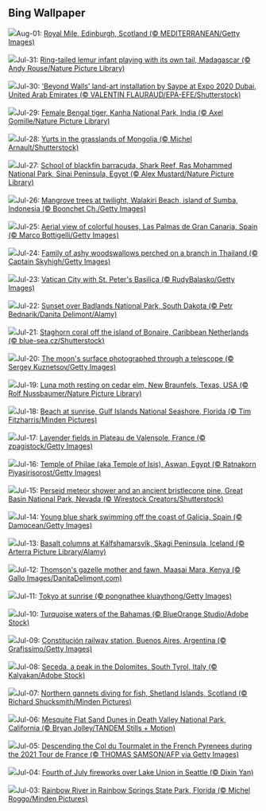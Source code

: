 ## Bing Wallpaper
![](https://www.bing.com/th?id=OHR.EdinburghFringe_EN-US5923216873_1920x1080.jpg&w=1000)Aug-01: [Royal Mile, Edinburgh, Scotland (© MEDITERRANEAN/Getty Images)](https://www.bing.com/th?id=OHR.EdinburghFringe_EN-US5923216873_UHD.jpg)<br><br>
![](https://www.bing.com/th?id=OHR.BabyLemur_EN-US9264861498_1920x1080.jpg&w=1000)Jul-31: [Ring-tailed lemur infant playing with its own tail, Madagascar (© Andy Rouse/Nature Picture Library)](https://www.bing.com/th?id=OHR.BabyLemur_EN-US9264861498_UHD.jpg)<br><br>
![](https://www.bing.com/th?id=OHR.SaypeDubai_EN-US5078679271_1920x1080.jpg&w=1000)Jul-30: ['Beyond Walls' land-art installation by Saype at Expo 2020 Dubai, United Arab Emirates (© VALENTIN FLAURAUD/EPA-EFE/Shutterstock)](https://www.bing.com/th?id=OHR.SaypeDubai_EN-US5078679271_UHD.jpg)<br><br>
![](https://www.bing.com/th?id=OHR.TigerDay_EN-US5038876410_1920x1080.jpg&w=1000)Jul-29: [Female Bengal tiger, Kanha National Park, India (© Axel Gomille/Nature Picture Library)](https://www.bing.com/th?id=OHR.TigerDay_EN-US5038876410_UHD.jpg)<br><br>
![](https://www.bing.com/th?id=OHR.MongoliaYurts_EN-US1803457525_1920x1080.jpg&w=1000)Jul-28: [Yurts in the grasslands of Mongolia (© Michel Arnault/Shutterstock)](https://www.bing.com/th?id=OHR.MongoliaYurts_EN-US1803457525_UHD.jpg)<br><br>
![](https://www.bing.com/th?id=OHR.BlackfinBarracuda_EN-US1227116811_1920x1080.jpg&w=1000)Jul-27: [School of blackfin barracuda, Shark Reef, Ras Mohammed National Park, Sinai Peninsula, Egypt (© Alex Mustard/Nature Picture Library)](https://www.bing.com/th?id=OHR.BlackfinBarracuda_EN-US1227116811_UHD.jpg)<br><br>
![](https://www.bing.com/th?id=OHR.MangroveTwilight_EN-US0646432423_1920x1080.jpg&w=1000)Jul-26: [Mangrove trees at twilight, Walakiri Beach, island of Sumba, Indonesia (© Boonchet Ch./Getty Images)](https://www.bing.com/th?id=OHR.MangroveTwilight_EN-US0646432423_UHD.jpg)<br><br>
![](https://www.bing.com/th?id=OHR.LasPalmas_EN-US0568727017_1920x1080.jpg&w=1000)Jul-25: [Aerial view of colorful houses, Las Palmas de Gran Canaria, Spain (© Marco Bottigelli/Getty Images)](https://www.bing.com/th?id=OHR.LasPalmas_EN-US0568727017_UHD.jpg)<br><br>
![](https://www.bing.com/th?id=OHR.AshyWoodswallow_EN-US7005770998_1920x1080.jpg&w=1000)Jul-24: [Family of ashy woodswallows perched on a branch in Thailand (© Captain Skyhigh/Getty Images)](https://www.bing.com/th?id=OHR.AshyWoodswallow_EN-US7005770998_UHD.jpg)<br><br>
![](https://www.bing.com/th?id=OHR.VaticanCity_EN-US5915643866_1920x1080.jpg&w=1000)Jul-23: [Vatican City with St. Peter's Basilica (© RudyBalasko/Getty Images)](https://www.bing.com/th?id=OHR.VaticanCity_EN-US5915643866_UHD.jpg)<br><br>
![](https://www.bing.com/th?id=OHR.BadlandsSunset_EN-US5821746223_1920x1080.jpg&w=1000)Jul-22: [Sunset over Badlands National Park, South Dakota (© Petr Bednarik/Danita Delimont/Alamy)](https://www.bing.com/th?id=OHR.BadlandsSunset_EN-US5821746223_UHD.jpg)<br><br>
![](https://www.bing.com/th?id=OHR.AcroporaReef_EN-US5567789372_1920x1080.jpg&w=1000)Jul-21: [Staghorn coral off the island of Bonaire, Caribbean Netherlands (© blue-sea.cz/Shutterstock)](https://www.bing.com/th?id=OHR.AcroporaReef_EN-US5567789372_UHD.jpg)<br><br>
![](https://www.bing.com/th?id=OHR.BigMoon_EN-US5436003142_1920x1080.jpg&w=1000)Jul-20: [The moon's surface photographed through a telescope (© Sergey Kuznetsov/Getty Images)](https://www.bing.com/th?id=OHR.BigMoon_EN-US5436003142_UHD.jpg)<br><br>
![](https://www.bing.com/th?id=OHR.MothWeek_EN-US5360572836_1920x1080.jpg&w=1000)Jul-19: [Luna moth resting on cedar elm, New Braunfels, Texas, USA (© Rolf Nussbaumer/Nature Picture Library)](https://www.bing.com/th?id=OHR.MothWeek_EN-US5360572836_UHD.jpg)<br><br>
![](https://www.bing.com/th?id=OHR.FloridaSeashore_EN-US9038929616_1920x1080.jpg&w=1000)Jul-18: [Beach at sunrise, Gulf Islands National Seashore, Florida (© Tim Fitzharris/Minden Pictures)](https://www.bing.com/th?id=OHR.FloridaSeashore_EN-US9038929616_UHD.jpg)<br><br>
![](https://www.bing.com/th?id=OHR.FranceLavender_EN-US5224253118_1920x1080.jpg&w=1000)Jul-17: [Lavender fields in Plateau de Valensole, France (© zpagistock/Getty Images)](https://www.bing.com/th?id=OHR.FranceLavender_EN-US5224253118_UHD.jpg)<br><br>
![](https://www.bing.com/th?id=OHR.TemplePhilae_EN-US5062419351_1920x1080.jpg&w=1000)Jul-16: [Temple of Philae (aka Temple of Isis), Aswan, Egypt (© Ratnakorn Piyasirisorost/Getty Images)](https://www.bing.com/th?id=OHR.TemplePhilae_EN-US5062419351_UHD.jpg)<br><br>
![](https://www.bing.com/th?id=OHR.PerseidsPine_EN-US4826682211_1920x1080.jpg&w=1000)Jul-15: [Perseid meteor shower and an ancient bristlecone pine, Great Basin National Park, Nevada (© Wirestock Creators/Shutterstock)](https://www.bing.com/th?id=OHR.PerseidsPine_EN-US4826682211_UHD.jpg)<br><br>
![](https://www.bing.com/th?id=OHR.YoungShark_EN-US4689572794_1920x1080.jpg&w=1000)Jul-14: [Young blue shark swimming off the coast of Galicia, Spain (© Damocean/Getty Images)](https://www.bing.com/th?id=OHR.YoungShark_EN-US4689572794_UHD.jpg)<br><br>
![](https://www.bing.com/th?id=OHR.BasaltColumns_EN-US4476950150_1920x1080.jpg&w=1000)Jul-13: [Basalt columns at Kálfshamarsvík, Skagi Peninsula, Iceland (© Arterra Picture Library/Alamy)](https://www.bing.com/th?id=OHR.BasaltColumns_EN-US4476950150_UHD.jpg)<br><br>
![](https://www.bing.com/th?id=OHR.ThomsonGazelle_EN-US4354285846_1920x1080.jpg&w=1000)Jul-12: [Thomson's gazelle mother and fawn, Maasai Mara, Kenya (© Gallo Images/DanitaDelimont.com)](https://www.bing.com/th?id=OHR.ThomsonGazelle_EN-US4354285846_UHD.jpg)<br><br>
![](https://www.bing.com/th?id=OHR.TokyoSunrise_EN-US4269783992_1920x1080.jpg&w=1000)Jul-11: [Tokyo at sunrise (© pongnathee kluaythong/Getty Images)](https://www.bing.com/th?id=OHR.TokyoSunrise_EN-US4269783992_UHD.jpg)<br><br>
![](https://www.bing.com/th?id=OHR.BahamaBlues_EN-US1367794856_1920x1080.jpg&w=1000)Jul-10: [Turquoise waters of the Bahamas (© BlueOrange Studio/Adobe Stock)](https://www.bing.com/th?id=OHR.BahamaBlues_EN-US1367794856_UHD.jpg)<br><br>
![](https://www.bing.com/th?id=OHR.ConstitucionStation_EN-US1235857389_1920x1080.jpg&w=1000)Jul-09: [Constitución railway station, Buenos Aires, Argentina (© Grafissimo/Getty Images)](https://www.bing.com/th?id=OHR.ConstitucionStation_EN-US1235857389_UHD.jpg)<br><br>
![](https://www.bing.com/th?id=OHR.SecedaPeak_EN-US0983713623_1920x1080.jpg&w=1000)Jul-08: [Seceda, a peak in the Dolomites, South Tyrol, Italy (© Kalyakan/Adobe Stock)](https://www.bing.com/th?id=OHR.SecedaPeak_EN-US0983713623_UHD.jpg)<br><br>
![](https://www.bing.com/th?id=OHR.ShetlandGannets_EN-US0812287314_1920x1080.jpg&w=1000)Jul-07: [Northern gannets diving for fish, Shetland Islands, Scotland (© Richard Shucksmith/Minden Pictures)](https://www.bing.com/th?id=OHR.ShetlandGannets_EN-US0812287314_UHD.jpg)<br><br>
![](https://www.bing.com/th?id=OHR.MesquiteFlats_EN-US0638943216_1920x1080.jpg&w=1000)Jul-06: [Mesquite Flat Sand Dunes in Death Valley National Park, California (© Bryan Jolley/TANDEM Stills + Motion)](https://www.bing.com/th?id=OHR.MesquiteFlats_EN-US0638943216_UHD.jpg)<br><br>
![](https://www.bing.com/th?id=OHR.TourCyclists_EN-US0589835009_1920x1080.jpg&w=1000)Jul-05: [Descending the Col du Tourmalet in the French Pyrenees during the 2021 Tour de France (© THOMAS SAMSON/AFP via Getty Images)](https://www.bing.com/th?id=OHR.TourCyclists_EN-US0589835009_UHD.jpg)<br><br>
![](https://www.bing.com/th?id=OHR.SeattleFireworks_EN-US0523563675_1920x1080.jpg&w=1000)Jul-04: [Fourth of July fireworks over Lake Union in Seattle (© Dixin Yan)](https://www.bing.com/th?id=OHR.SeattleFireworks_EN-US0523563675_UHD.jpg)<br><br>
![](https://www.bing.com/th?id=OHR.RainbowRiver_EN-US0442967532_1920x1080.jpg&w=1000)Jul-03: [Rainbow River in Rainbow Springs State Park, Florida (© Michel Roggo/Minden Pictures)](https://www.bing.com/th?id=OHR.RainbowRiver_EN-US0442967532_UHD.jpg)<br><br>
